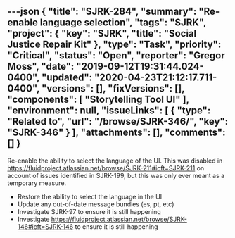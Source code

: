 ---json
{
  "title": "SJRK-284",
  "summary": "Re-enable language selection",
  "tags": "SJRK",
  "project": {
    "key": "SJRK",
    "title": "Social Justice Repair Kit"
  },
  "type": "Task",
  "priority": "Critical",
  "status": "Open",
  "reporter": "Gregor Moss",
  "date": "2019-09-12T19:31:44.024-0400",
  "updated": "2020-04-23T21:12:17.711-0400",
  "versions": [],
  "fixVersions": [],
  "components": [
    "Storytelling Tool UI"
  ],
  "environment": null,
  "issueLinks": [
    {
      "type": "Related to",
      "url": "/browse/SJRK-346/",
      "key": "SJRK-346"
    }
  ],
  "attachments": [],
  "comments": []
}
---
Re-enable the ability to select the language of the UI. This was disabled in <https://fluidproject.atlassian.net/browse/SJRK-211#icft=SJRK-211> on account of issues identified in SJRK-199, but this was only ever meant as a temporary measure.

* Restore the ability to select the language in the UI
* Update any out-of-date message bundles (es, pt, etc)
* Investigate SJRK-97 to ensure it is still happening
* Investigate <https://fluidproject.atlassian.net/browse/SJRK-146#icft=SJRK-146> to ensure it is still happening

        